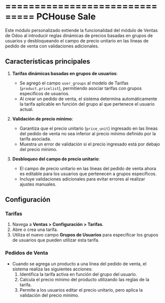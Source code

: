 ===============================
PCHouse Sale
===============================

Este módulo personalizado extiende la funcionalidad del módulo de Ventas de Odoo al introducir reglas dinámicas de precios basadas en grupos de usuarios y desbloqueando el campo de precio unitario en las líneas de pedido de venta con validaciones adicionales.

Características principales
---------------------------

1. **Tarifas dinámicas basadas en grupos de usuarios**:
   - Se agregó el campo `user_groups` al modelo de Tarifas (`product.pricelist`), permitiendo asociar tarifas con grupos específicos de usuarios.
   - Al crear un pedido de venta, el sistema determina automáticamente la tarifa aplicable en función del grupo al que pertenece el usuario actual.

2. **Validación de precio mínimo**:
   - Garantiza que el precio unitario (`price_unit`) ingresado en las líneas del pedido de venta no sea inferior al precio mínimo definido por la tarifa asociada.
   - Muestra un error de validación si el precio ingresado está por debajo del precio mínimo.

3. **Desbloqueo del campo de precio unitario**:
   - El campo de precio unitario en las líneas del pedido de venta ahora es editable para los usuarios que pertenecen a grupos específicos.
   - Incluye validaciones adicionales para evitar errores al realizar ajustes manuales.

Configuración
-------------

### Tarifas
1. Navega a **Ventas > Configuración > Tarifas**.
2. Abre o crea una tarifa.
3. Utiliza el nuevo campo **Grupos de Usuarios** para especificar los grupos de usuarios que pueden utilizar esta tarifa.

### Pedidos de Venta
- Cuando se agrega un producto a una línea del pedido de venta, el sistema realiza las siguientes acciones:
  1. Identifica la tarifa activa en función del grupo del usuario.
  2. Calcula el precio mínimo del producto utilizando las reglas de la tarifa.
  3. Permite a los usuarios editar el precio unitario, pero aplica la validación del precio mínimo.